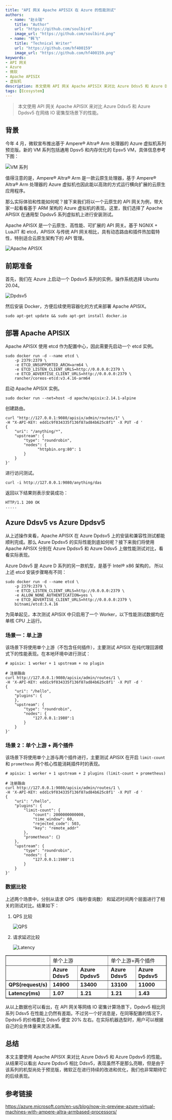 ```yaml
---
title: "API 网关 Apache APISIX 在 Azure 的性能测试"
authors:
  - name: "赵士瑞"
    title: "Author"
    url: "https://github.com/soulbird"
    image_url: "https://github.com/soulbird.png"
  - name: "韩飞"
    title: "Technical Writer"
    url: "https://github.com/hf400159"
    image_url: "https://github.com/hf400159.png"
keywords: 
- API 网关
- Azure
- 微软
- Apache APISIX
- 虚拟机
description: 本文使用 API 网关 Apache APISIX 来对比 Azure Ddsv5 和 Azure Dpdsv5 在网络 IO 密集型场景下的性能。
tags: [Ecosystem]
---
```


> 本文使用 API 网关 Apache APISIX 来对比 Azure Ddsv5 和 Azure Dpdsv5 在网络 IO 密集型场景下的性能。

<!--truncate-->

## 背景

今年 4 月，微软宣布推出基于 Ampere® Altra® Arm 处理器的 Azure 虚拟机系列预览版。新的 VM 系列包括通用 Dpsv5 和内存优化的 Epsv5 VM，具体信息参考下图：

![VM 系列](https://static.apiseven.com/2022/blog/0808/1.png)

值得注意的是，Ampere® Altra® Arm 是一款云原生处理器，基于 Ampere® Altra® Arm 处理器的 Azure 虚拟机也因此能以高效的方式运行横向扩展的云原生应用程序。

那么实际体验和性能如何呢？接下来我们将以一个云原生的 API 网关为例，带大家一起看看基于 ARM 架构的 Azure 虚拟机的表现。这里，我们选择了 Apache APISIX 在通用型 Dpdsv5 系列虚拟机上进行安装测试。

Apache APISIX 是一个云原生、高性能、可扩展的 API 网关。基于 NGNIX + LuaJIT 和 etcd，APISIX 与传统 API 网关相比，具有动态路由和插件热加载特性，特别适合云原生架构下的 API 管理。

![Apache APISIX](https://static.apiseven.com/2022/blog/0808/2.png)

## 前期准备

首先，我们在 Azure 上启动一个 Dpdsv5 系列的实例，操作系统选择 Ubuntu 20.04。

![Dpdsv5](https://static.apiseven.com/2022/blog/0808/3.jpeg)

然后安装 Docker，方便后续使用容器化的方式来部署 Apache APISIX。

```shell
sudo apt-get update && sudo apt-get install docker.io
```

## 部署 Apache APISIX

Apache APISIX 使用 etcd 作为配置中心，因此需要先启动一个 etcd 实例。

```shell
sudo docker run -d --name etcd \
    -p 2379:2379 \
    -e ETCD_UNSUPPORTED_ARCH=arm64 \
    -e ETCD_LISTEN_CLIENT_URLS=http://0.0.0.0:2379 \
    -e ETCD_ADVERTISE_CLIENT_URLS=http://0.0.0.0:2379 \
    rancher/coreos-etcd:v3.4.16-arm64
```

启动 Apache APISIX 实例。

```shell
sudo docker run --net=host -d apache/apisix:2.14.1-alpine
```

创建路由。

```shell
curl "http://127.0.0.1:9080/apisix/admin/routes/1" \
-H "X-API-KEY: edd1c9f034335f136f87ad84b625c8f1" -X PUT -d '
{  
    "uri": "/anything/*",
    "upstream": {
        "type": "roundrobin",
        "nodes": {
              "httpbin.org:80": 1
        }
    }
}'
```

进行访问测试。

```shell
curl -i http://127.0.0.1:9080/anything/das
```

返回以下结果则表示安装成功：

```shell
HTTP/1.1 200 OK
.....
```

## Azure Ddsv5 vs Azure Dpdsv5

从上述操作来看，Apache APISIX 在 Azure Dpdsv5 上的安装和兼容性测试都能顺利完成。那么 Azure Dpdsv5 的实际性能到底如何呢？接下来我们将使用 Apache APISIX 分别在 Azure Dpdsv5 和  Azure Ddsv5 上做性能测试对比，看看实际表现。

Azure Ddsv5 是 Azure D 系列的另一款机型，是基于 Intel® x86 架构的， 所以上述 etcd 安装步骤略有不同：

```shell
sudo docker run -d --name etcd \
    -p 2379:2379 \
    -e ETCD_LISTEN_CLIENT_URLS=http://0.0.0.0:2379 \
    -e ALLOW_NONE_AUTHENTICATION=yes \
    -e ETCD_ADVERTISE_CLIENT_URLS=http://0.0.0.0:2379 \
    bitnami/etcd:3.4.16
```

为简单起见，本次测试 APISIX 中只启用了一个 Worker，以下性能测试数据均在单核 CPU 上运行。

### 场景一：单上游

该场景下将使用单个上游（不包含任何插件），主要测试 APISIX 在纯代理回源模式下的性能表现。在本地环境中进行测试：

```shell
# apisix: 1 worker + 1 upstream + no plugin

# 注册路由
curl http://127.0.0.1:9080/apisix/admin/routes/1 \
-H 'X-API-KEY: edd1c9f034335f136f87ad84b625c8f1' -X PUT -d '
{
    "uri": "/hello",
    "plugins": {
    },
    "upstream": {
        "type": "roundrobin",
        "nodes": {
            "127.0.0.1:1980":1
        }
    }
}'
```

### 场景 2：单个上游 + 两个插件

该场景下将使用单个上游与两个插件进行，主要测试 APISIX 在开启 `limit-count` 和 `prometheus` 两个核心性能消耗插件时的表现。

```shell
# apisix: 1 worker + 1 upstream + 2 plugins (limit-count + prometheus)

# 注册路由
curl http://127.0.0.1:9080/apisix/admin/routes/1 \
-H 'X-API-KEY: edd1c9f034335f136f87ad84b625c8f1' -X PUT -d '
{
    "uri": "/hello",
    "plugins": {
        "limit-count": {
            "count": 2000000000000,
            "time_window": 60,
            "rejected_code": 503,
            "key": "remote_addr"
        },
        "prometheus": {}
    },
    "upstream": {
        "type": "roundrobin",
        "nodes": {
            "127.0.0.1:1980":1
        }
    }
}'
```

### 数据比较

上述两个场景中，分别从请求 QPS（每秒查询数） 和延迟时间两个层面进行了相关的测试对比。结果如下：

1. QPS 比较

    ![QPS](https://static.apiseven.com/2022/blog/0808/4.png)

2. 请求延迟比较

    ![Latency](https://static.apiseven.com/2022/blog/0808/5.png)

<table align="center" valign="center" border="1px">
    <tr>
        <td><b>  </b></td>
        <td colspan="2">单个上游</td>
        <td colspan="2">单个上游+两个插件</td>
    </tr>
    <tr>
        <td><b>  </b></td>
        <td><b>Azure Ddsv5</b></td>
        <td><b>Azure Dpdsv5</b></td>
        <td><b>Azure Ddsv5</b></td>
        <td><b>Azure Dpdsv5</b></td>
    </tr>
    <tr>
        <td><b>QPS(request/s)</b></td>
        <td><b>14900</b></td>
        <td><b>13400</b></td>
        <td><b>13100</b></td>
        <td><b>11000</b></td>
    </tr>
    <tr>
        <td><b>Latency(ms)</b></td>
        <td><b>1.07</b></td>
        <td><b>1.21</b></td>
        <td><b>1.21</b></td>
        <td><b>1.43</b></td>
    </tr>
    </table>

从以上数据也可以看出，在 API 网关等网络 IO 密集计算场景下，Dpdsv5 相比同系列 Ddsv5 在性能上仍然有差距。不过另一个好消息是，在同等配置的情况下，Dpdsv5 的价格要比 Ddsv5 便宜 20% 左右。在实际机器选型时，用户可以根据自己的业务体量来灵活决策。

## 总结

本文主要使用 Apache APISIX 来对比 Azure Ddsv5 和 Azure Dpdsv5 的性能。从结果可以看出 Azure Dpdsv5 相比 Ddsv5，表现虽然不是那么亮眼，但是由于该系列的机型尚处于预览版，微软正在进行持续的改进和优化，我们也非常期待它的后续表现。

## 参考链接

https://azure.microsoft.com/en-us/blog/now-in-preview-azure-virtual-machines-with-ampere-altra-armbased-processors/
